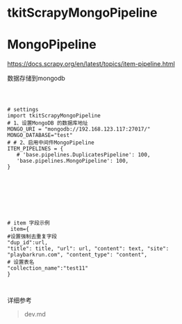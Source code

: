# tkitScrapyMongoPipeline
# MongoPipeline

https://docs.scrapy.org/en/latest/topics/item-pipeline.html


数据存储到mongodb




```commandline



# settings
import tkitScrapyMongoPipeline
# 1、设置MongoDB 的数据库地址
MONGO_URI = "mongodb://192.168.123.117:27017/"
MONGO_DATABASE="test"
# # 2、启用中间件MongoPipeline
ITEM_PIPELINES = {
   # 'base.pipelines.DuplicatesPipeline': 100,
   'base.pipelines.MongoPipeline': 100,
}








# item 字段示例
 item={
#设置强制去重复字段
"dup_id":url,
"title": title, "url": url, "content": text, "site": "playbarkrun.com", "content_type": "content",
# 设置表名
"collection_name":"test11"
}



```






详细参考

> dev.md


